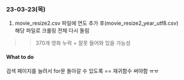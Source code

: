 ### 23-03-23(목)   
1. movie_resize2.csv 파일에 연도 추가 후(movie_resize2_year_utf8.csv)   
해당 파일로 크롤링 전체 다시 돌림   
>> 370개 영화 누락 + 잘못 들어와 있을 가능성

#### What to do
검색 페이지를 늘려서 for문 돌아갈 수 있도록 == 재귀함수 써야함 ㅠㅠ
